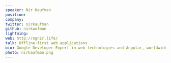 ```yaml
---
speaker: Nir Kaufman
position:
company:
twitter: nirkaufman
github: nirkaufman
lightning:
web: http://ngnir.life/
talk: Offline-first web applications
bio: Google Developer Expert in web technologies and Angular, worldwide conference speaker, workshop mentor and tech community activist. Author of 2 books about Angular, the founder of the ‘’Frontend Band” - The first open-source real rock n roll band! Principal Frontend Consultant at 500Tech, a top front-end consultancy in NYC.
photo: nirkaufman.png
---
```

